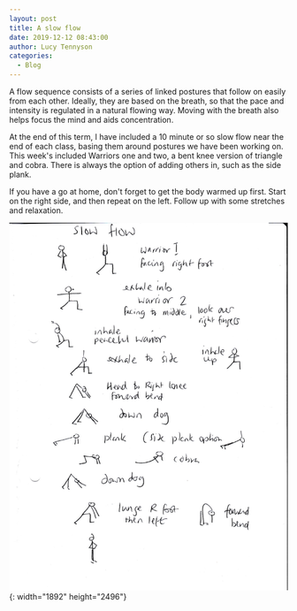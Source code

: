 ```yaml
---
layout: post
title: A slow flow
date: 2019-12-12 08:43:00
author: Lucy Tennyson
categories:
  - Blog
---
```


A flow sequence consists of a series of linked postures that follow on easily from each other. Ideally, they are based on the breath, so that the pace and intensity is regulated in a natural flowing way. Moving with the breath also helps focus the mind and aids concentration.

At the end of this term, I have included a 10 minute or so slow flow near the end of each class, basing them around postures we have been working on. This week's included Warriors one and two, a bent knee version of triangle and cobra. There is always the option of adding others in, such as the side plank.

If you have a go at home, don't forget to get the body warmed up first. Start on the right side, and then repeat on the left. Follow up with some stretches and relaxation.&nbsp;

![](/uploads/yogaslowflow.jpg){: width="1892" height="2496"}